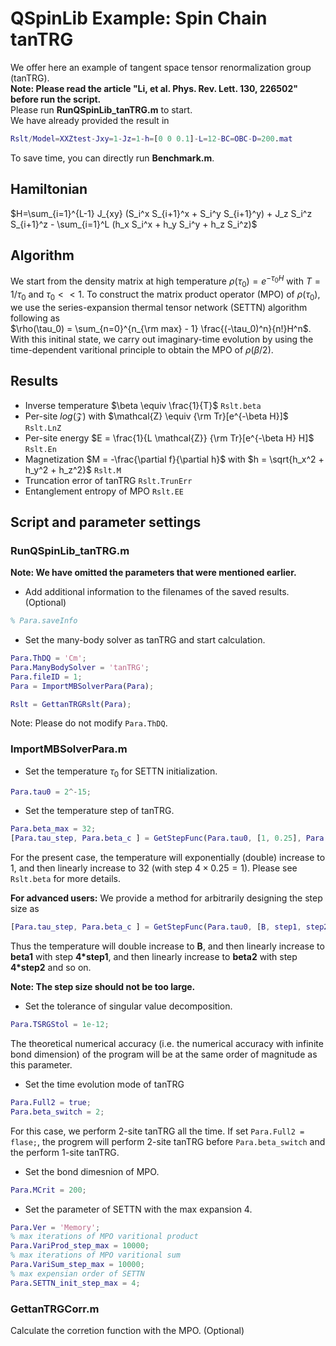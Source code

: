 # QSpinLib Example\: Spin Chain tanTRG
We offer here an example of tangent space tensor renormalization group (tanTRG). \
**Note: Please read the article "Li, et al. Phys. Rev. Lett. 130, 226502" before run the script.**\
Please run **RunQSpinLib_tanTRG.m** to start. \
We have already provided the result in
```matlab
Rslt/Model=XXZtest-Jxy=1-Jz=1-h=[0 0 0.1]-L=12-BC=OBC-D=200.mat
```
To save time, you can directly run **Benchmark.m**.


## Hamiltonian ##
$H=\sum_{i=1}^{L-1} J_{xy} (S_i^x S_{i+1}^x + S_i^y S_{i+1}^y) + J_z S_i^z S_{i+1}^z - \sum_{i=1}^L (h_x S_i^x + h_y S_i^y + h_z S_i^z)$

## Algorithm ##
We start from the density matrix at high temperature $\rho(\tau_0) = e^{-\tau_0 H}$ with $T=1/\tau_0$ and $\tau_0 << 1$.
To construct the matrix product operator (MPO) of $\rho(\tau_0)$, we use the series-expansion thermal tensor network (SETTN) algorithm following as \
$\rho(\tau_0) = \sum_{n=0}^{n_{\rm max} - 1} \frac{(-\tau_0)^n}{n!}H^n$.\
With this initinal state, we carry out imaginary-time evolution by using the time-dependent varitional principle to obtain the MPO of $\rho(\beta/2)$.

## Results ##
* Inverse temperature $\beta \equiv \frac{1}{T}$ ```Rslt.beta```
* Per-site $log(\mathcal{Z})$ with $\mathcal{Z} \equiv {\rm Tr}[e^{-\beta H}]$ ```Rslt.LnZ```
* Per-site energy $E = \frac{1}{L \mathcal{Z}} {\rm Tr}[e^{-\beta H} H]$ ```Rslt.En```
* Magnetization $M = -\frac{\partial f}{\partial h}$ with $h = \sqrt{h_x^2 + h_y^2 + h_z^2}$ ```Rslt.M```
* Truncation error of tanTRG ```Rslt.TrunErr```
* Entanglement entropy of MPO ```Rslt.EE```
  
## Script and parameter settings ##

### RunQSpinLib_tanTRG.m ###
**Note: We have omitted the parameters that were mentioned earlier.**
* Add additional information to the filenames of the saved results. (Optional)
```matlab
% Para.saveInfo
```

* Set the many-body solver as tanTRG and start calculation.
```matlab
Para.ThDQ = 'Cm';
Para.ManyBodySolver = 'tanTRG';
Para.fileID = 1;
Para = ImportMBSolverPara(Para);

Rslt = GettanTRGRslt(Para);
```
Note: Please do not modify ```Para.ThDQ```.

### ImportMBSolverPara.m ###
* Set the temperature $\tau_0$ for SETTN initialization.
```matlab
Para.tau0 = 2^-15;
```

* Set the temperature step of tanTRG.
```matlab
Para.beta_max = 32;
[Para.tau_step, Para.beta_c ] = GetStepFunc(Para.tau0, [1, 0.25], Para.beta_max);
```
For the present case, the temperature will exponentially (double) increase to 1, and then linearly increase to 32 (with step $4\times0.25=1$). 
Please see ```Rslt.beta``` for more details. 

**For advanced users:**
We provide a method for arbitrarily designing the step size as
```matlab
[Para.tau_step, Para.beta_c ] = GetStepFunc(Para.tau0, [B, step1, step2, ..., stepN], [beta1, beta2, ..., beta_max]);
```
Thus the temperature will double increase to **B**, and then linearly increase to **beta1** with step **4*step1**, 
and then linearly increase to **beta2** with step **4*step2** and so on.

**Note: The step size should not be too large.**

* Set the tolerance of singular value decomposition.
```matlab
Para.TSRGStol = 1e-12;
```
The theoretical numerical accuracy (i.e. the numerical accuracy with infinite bond dimension) of the program will be at the same order of magnitude as this parameter.

* Set the time evolution mode of tanTRG
```matlab
Para.Full2 = true;
Para.beta_switch = 2; 
```
For this case, we perform 2-site tanTRG all the time. If set ```Para.Full2 = flase;```, the progrem will perform 2-site tanTRG before ```Para.beta_switch``` and the perform 1-site tanTRG.

* Set the bond dimesnion of MPO.
```matlab
Para.MCrit = 200;
```

* Set the parameter of SETTN with the max expansion 4.
```matlab
Para.Ver = 'Memory';
% max iterations of MPO varitional product
Para.VariProd_step_max = 10000;
% max iterations of MPO varitional sum
Para.VariSum_step_max = 10000;
% max expensian order of SETTN
Para.SETTN_init_step_max = 4;
```

### GettanTRGCorr.m ###
Calculate the corretion function with the MPO. (Optional)
